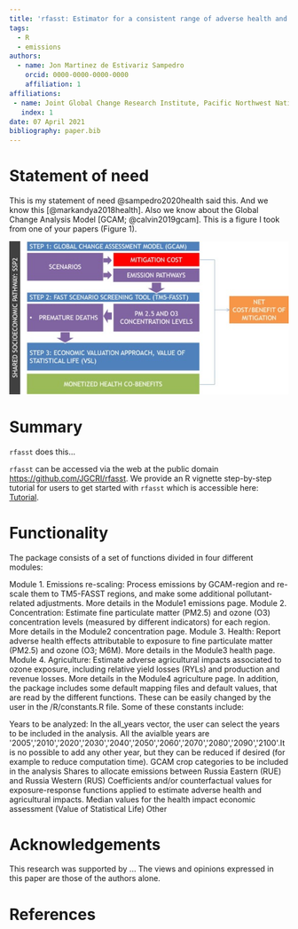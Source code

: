 ```yaml
---
title: 'rfasst: Estimator for a consistent range of adverse health and agricultural effects attributable to air pollution for alternate futures'
tags:
  - R
  - emissions
authors:
  - name: Jon Martinez de Estivariz Sampedro
    orcid: 0000-0000-0000-0000
    affiliation: 1
affiliations:
 - name: Joint Global Change Research Institute, Pacific Northwest National Laboratory, College Park, MD, USA
   index: 1
date: 07 April 2021
bibliography: paper.bib
---
```


# Statement of need
This is my statement of need @sampedro2020health said this.  And we know this [@markandya2018health].  Also we know about the Global Change Analysis Model [GCAM; @calvin2019gcam].  This is a figure I took from one of your papers (Figure 1).

![I took this figure from one of your papers.](figure1.png)

# Summary
`rfasst` does this...

`rfasst` can be accessed via the web at the public domain https://github.com/JGCRI/rfasst. We provide an R vignette step-by-step tutorial for users to get started with `rfasst` which is accessible here: [Tutorial](https://jgcri.github.io/rfasst/).

# Functionality
The package consists of a set of functions divided in four different modules:

Module 1. Emissions re-scaling: Process emissions by GCAM-region and re-scale them to TM5-FASST regions, and make some additional pollutant-related adjustments. More details in the Module1 emissions page.
Module 2. Concentration: Estimate fine particulate matter (PM2.5) and ozone (O3) concentration levels (measured by different indicators) for each region. More details in the Module2 concentration page.
Module 3. Health: Report adverse health effects attributable to exposure to fine particulate matter (PM2.5) and ozone (O3; M6M). More details in the Module3 health page.
Module 4. Agriculture: Estimate adverse agricultural impacts associated to ozone exposure, including relative yield losses (RYLs) and production and revenue losses. More details in the Module4 agriculture page.
In addition, the package includes some default mapping files and default values, that are read by the different functions. These can be easily changed by the user in the /R/constants.R file. Some of these constants include:

Years to be analyzed: In the all_years vector, the user can select the years to be included in the analysis. All the avialble years are '2005','2010','2020','2030','2040','2050','2060','2070','2080','2090','2100'.It is no possible to add any other year, but they can be reduced if desired (for example to reduce computation time).
GCAM crop categories to be included in the analysis
Shares to allocate emissions between Russia Eastern (RUE) and Russia Western (RUS)
Coefficients and/or counterfactual values for exposure-response functions applied to estimate adverse health and agricultural impacts.
Median values for the health impact economic assessment (Value of Statistical Life)
Other

# Acknowledgements
This research was supported by ... The views and opinions expressed in this paper are those of the authors alone.

# References
